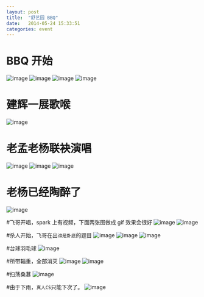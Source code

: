```yaml
---
layout: post
title:  "舒艺园 BBQ"
date:   2014-05-24 15:33:51
categories: event
---
```


# BBQ 开始

![image](/assets/shuyiyuan/1.jpg)
![image](/assets/shuyiyuan/2.jpg)
![image](/assets/shuyiyuan/3.jpg)
![image](/assets/shuyiyuan/4.jpg)

# 建辉一展歌喉
![image](/assets/shuyiyuan/5.jpg)

# 老孟老杨联袂演唱
![image](/assets/shuyiyuan/6.jpg)
![image](/assets/shuyiyuan/7.jpg)
![image](/assets/shuyiyuan/8.jpg)

# 老杨已经陶醉了
![image](/assets/shuyiyuan/9.jpg)

#飞哥开唱，spark 上有视频，下面两张图做成 gif 效果会很好
![image](/assets/shuyiyuan/10-0.jpg)
![image](/assets/shuyiyuan/10-1.jpg)

#杀人开始，飞哥在出`谁是卧底`的题目
![image](/assets/shuyiyuan/11.jpg)
![image](/assets/shuyiyuan/12-1.jpg)
![image](/assets/shuyiyuan/12.jpg)

#台球羽毛球
![image](/assets/shuyiyuan/13.jpg)

#所带辎重，全部消灭
![image](/assets/shuyiyuan/14.jpg)
![image](/assets/shuyiyuan/15.jpg)

#扫荡桑葚
![image](/assets/shuyiyuan/16.jpg)

#由于下雨，`真人CS`只能下次了。
![image](/assets/shuyiyuan/cs.jpg)
